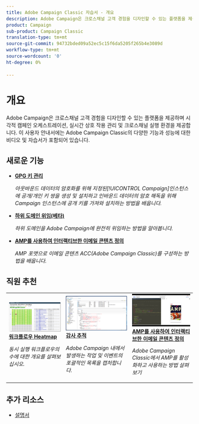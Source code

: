 ```yaml
---
title: Adobe Campaign Classic 자습서 - 개요
description: Adobe Campaign은 크로스채널 고객 경험을 디자인할 수 있는 플랫폼을 제공하며 시각적 캠페인 오케스트레이션, 실시간 상호 작용 관리 및 크로스채널 실행 환경을 제공합니다. 이 사용자 안내서에는 Adobe Campaign Standard의 다양한 기능과 성능에 대한 비디오 및 자습서가 포함되어 있습니다.
product: Campaign
sub-product: Campaign Classic
translation-type: tm+mt
source-git-commit: 94732bded09a52ec5c15f6da5205f265b4e3089d
workflow-type: tm+mt
source-wordcount: '0'
ht-degree: 0%

---
```



# 개요

Adobe Campaign은 크로스채널 고객 경험을 디자인할 수 있는 플랫폼을 제공하며 시각적 캠페인 오케스트레이션, 실시간 상호 작용 관리 및 크로스채널 실행 환경을 제공합니다. 이 사용자 안내서에는 Adobe Campaign Classic의 다양한 기능과 성능에 대한 비디오 및 자습서가 포함되어 있습니다.

## 새로운 기능

* **[GPG 키 관리](/help/acc/monitoring-campaign-classic/control-panel/gpg-key-management/gpg-key-management-overview.md)**

   *아웃바운드 데이터의 암호화를 위해 지정된[!UICONTROL Campaign]인스턴스에 공개/개인 키 쌍을 생성 및 설치하고 인바운드 데이터의 암호 해독을 위해 Campaign 인스턴스에 공개 키를 가져와 설치하는 방법을 배웁니다.*

* **[하위 도메인 위임(베타)](/help/acc/monitoring-campaign-classic/control-panel/subdomain-delegation.md)**

   *하위 도메인을 Adobe Campaign에 완전히 위임하는 방법을 알아봅니다.*

* **[AMP를 사용하여 인터랙티브한 이메일 콘텐츠 정의](/help/acc/sending-messages/email-channel/defining-interactive-email-content-with-amp.md)**

   *AMP 포맷으로 이메일 콘텐츠 ACC(Adobe Campaign Classic)를 구성하는 방법을 배웁니다.*

## 직원 추천

<table>
<tr>
  <td>
    <a href="./monitoring-campaign-classic/workflow-heatmap.md">
      <img alt="워크플로우 Heatmap(비디오)" src="./assets/workflow-heatmap.png"/>
    </a>
    <div>
      <a href="./monitoring-campaign-classic/workflow-heatmap.md">
    <strong>워크플로우 Heatmap</strong>
    </a>
    </div>
    <p>
    <em>동시 실행 워크플로우의 수에 대한 개요를 살펴보십시오.</em>
    <p>
  </td>
   <td>
    <a href="./monitoring-campaign-classic/audit-trail.md">
      <img alt="감사 추적(비디오)" src="./assets/acc-audit-trail-thumb.png" />
    </a>
    <div>
      <a href="./monitoring-campaign-classic/audit-trail.md">
    <strong>감사 추적</strong>
    </a>
    </div> 
    <p>
    <em>Adobe Campaign 내에서 발생하는 작업 및 이벤트의 포괄적인 목록을 캡처합니다.</em>
    <p>
  </td>
  <td>
    <a href="./sending-messages/email-channel/defining-interactive-email-content-with-amp.md">
      <img alt="AMP를 사용하여 대화형 이메일 컨텐츠 정의(비디오)" src="./assets/29940.png" />
    </a>
    <div>
      <a href="./sending-messages/email-channel/defining-interactive-email-content-with-amp.md">
    <strong>AMP를 사용하여 인터랙티브한 이메일 콘텐츠 정의</strong>
    </a>
    </div>
    <p>
    <em>Adobe Campaign Classic에서 AMP를 활성화하고 사용하는 방법 살펴보기 </em>
    <p>
  </td>
</tr>
</table>

## 추가 리소스

* [설명서](https://docs.adobe.com/content/help/ko-KR/campaign-classic/using/getting-started/starting-with-adobe-campaign/about-adobe-campaign-classic.html)
